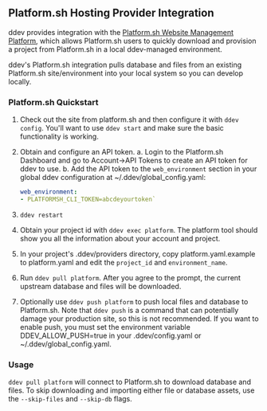 ## Platform.sh Hosting Provider Integration

ddev provides integration with the [Platform.sh Website Management Platform](https://platform.sh/), which allows Platform.sh users to quickly download and provision a project from Platform.sh in a local ddev-managed environment.

ddev's Platform.sh integration pulls database and files from an existing Platform.sh site/environment into your local system so you can develop locally.

### Platform.sh Quickstart

1. Check out the site from platform.sh and then configure it with `ddev config`. You'll want to use `ddev start` and make sure the basic functionality is working.
2. Obtain and configure an API token.
   a. Login to the Platform.sh Dashboard and go to Account->API Tokens to create an API token for ddev to use.
   b. Add the API token to the `web_environment` section in your global ddev configuration at ~/.ddev/global_config.yaml:

   ```yaml
   web_environment:
   - PLATFORMSH_CLI_TOKEN=abcdeyourtoken`
   ```

3. `ddev restart`
4. Obtain your project id with `ddev exec platform`. The platform tool should show you all the information about your account and project.
5. In your project's .ddev/providers directory, copy platform.yaml.example to platform.yaml and edit the `project_id` and `environment_name`.
6. Run `ddev pull platform`. After you agree to the prompt, the current upstream database and files will be downloaded.
7. Optionally use `ddev push platform` to push local files and database to Platform.sh. Note that `ddev push` is a command that can potentially damage your production site, so this is not recommended. If you want to enable push, you must set the environment variable DDEV_ALLOW_PUSH=true in your .ddev/config.yaml or ~/.ddev/global_config.yaml.

### Usage

`ddev pull platform` will connect to Platform.sh to download database and files. To skip downloading and importing either file or database assets, use the `--skip-files` and `--skip-db` flags.
